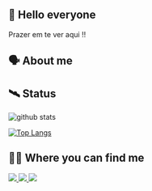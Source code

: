 ## 👋 Hello everyone

Prazer em te ver aqui !!

## 🗣️ About me 


## 🛰️ Status
![github stats](https://github-readme-stats.vercel.app/api?username=guilherme4g&show_icons=true&theme=radical&show_icons=true)


[![Top Langs](https://github-readme-stats.vercel.app/api/top-langs/?username=guilherme4g&layout=compact&theme=radical)](https://github.com/anuraghazra/github-readme-stats)

## 🕵🏿 Where you can find me

<a href="https://www.linkedin.com/in/joseguilhermenvs/" target="_blank"> 
  <img src="https://img.shields.io/badge/-Linkedin-6633cc?style=for-the-badge&logo=LinkedIn&color=blue&link=https://www.linkedin.com/in/joseguilhermenvs/"> 
</a>
<a href="https://www.instagram.com/joseguilhermenvs/?hl=pt-br" target="_blank"> 
  <img src="https://img.shields.io/badge/-Instagram-6633cc?style=for-the-badge&logo=Instagram&color=white&link=https://www.instagram.com/joseguilhermenvs"> 
</a> 
<a href="https://medium.com/@jgnvs6" target="_blank"> 
  <img src="https://img.shields.io/badge/-Medium-6633cc?style=for-the-badge&color=black&link=https://medium.com/@jgnvs6"> 
</a> 
